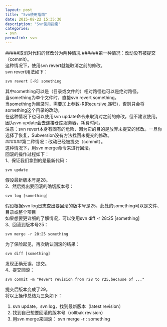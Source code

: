 ```yaml
---
layout: post
title: "Svn使用指南"
date: 2015-08-22 15:35:30
description: "Svn使用指南"
categories:
- svn
permalink: svn
---
```


#####取消对代码的修改分为两种情况
######第一种情况：改动没有被提交（commit）。  
这种情况下，使用svn revert就能取消之前的修改。  
svn revert用法如下：  
```vim
svn revert [-R] something
```  
其中something可以是（目录或文件的）相对路径也可以是绝对路径。  
当something为单个文件时，直接svn revert something。  
当something为目录时，需要加上参数-R(Recursive,递归)，否则只会将something这个目录的改动。  
在这种情况下也可以使用svn update命令来取消对之前的修改，但不建议使用。因为svn update会去连接仓库服务器，耗费时间。  
注意：svn revert本身有固有的危险，因为它的目的是放弃未提交的修改。一旦你选择了恢复，Subversion没有方法找回未提交的修改。  
######第二种情况：改动已经被提交（commit）。   
这种情况下，用svn merge命令来进行回滚。  
回滚的操作过程如下：   
1、保证我们拿到的是最新代码：   
```vim
svn update
```  
假设最新版本号是28。   
2、然后找出要回滚的确切版本号：    
```vim
svn log [something]
```  
假设根据svn log日志查出要回滚的版本号是25，此处的something可以是文件、目录或整个项目    
如果想要更详细的了解情况，可以使用svn diff -r 28:25 [something]    
3、回滚到版本号25：    
```vim
svn merge -r 28:25 something
```  
为了保险起见，再次确认回滚的结果：   
```vim
svn diff [something]
```  
发现正确无误，提交。    
4、提交回滚：    
```vim
svn commit -m "Revert revision from r28 to r25,because of ..."
```  
提交后版本变成了29。    
将以上操作总结为三条如下：    
1. svn update，svn log，找到最新版本（latest revision）  
2. 找到自己想要回滚的版本号（rollbak revision）  
3. 用svn merge来回滚： svn merge -r : something  
